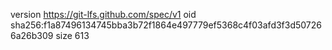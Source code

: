 version https://git-lfs.github.com/spec/v1
oid sha256:f1a87496134745bba3b72f1864e497779ef5368c4f03afd3f3d507266a26b309
size 613
